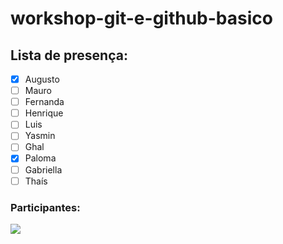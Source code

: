 # workshop-git-e-github-basico

## Lista de presença:
- [x] Augusto
- [ ] Mauro
- [ ] Fernanda
- [ ] Henrique
- [ ] Luis
- [ ] Yasmin
- [ ] Ghal
- [X] Paloma
- [ ] Gabriella
- [ ] Thaís

### Participantes:
<a href="https://github.com/AugustoRengel/workshop-git-e-github-basico/graphs/contributors">
  <img src="https://contrib.rocks/image?repo=AugustoRengel/workshop-git-e-github-basico"/>
</a>

